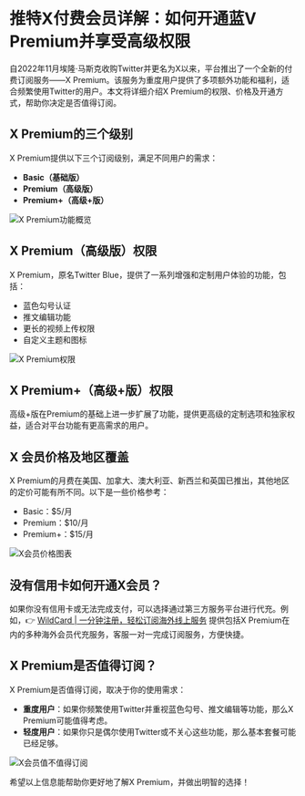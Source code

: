 # 推特X付费会员详解：如何开通蓝V Premium并享受高级权限

自2022年11月埃隆·马斯克收购Twitter并更名为X以来，平台推出了一个全新的付费订阅服务——X Premium。该服务为重度用户提供了多项额外功能和福利，适合频繁使用Twitter的用户。本文将详细介绍X Premium的权限、价格及开通方式，帮助你决定是否值得订阅。

## X Premium的三个级别

X Premium提供以下三个订阅级别，满足不同用户的需求：
- **Basic（基础版）**
- **Premium（高级版）**
- **Premium+（高级+版）**

![X Premium功能概览](https://bbtdd.com/img/1863976356.webp)

## X Premium（高级版）权限

X Premium，原名Twitter Blue，提供了一系列增强和定制用户体验的功能，包括：
- 蓝色勾号认证
- 推文编辑功能
- 更长的视频上传权限
- 自定义主题和图标

![X Premium权限](https://bbtdd.com/img/149868010467.webp)

## X Premium+（高级+版）权限

高级+版在Premium的基础上进一步扩展了功能，提供更高级的定制选项和独家权益，适合对平台功能有更高需求的用户。

## X 会员价格及地区覆盖

X Premium的月费在美国、加拿大、澳大利亚、新西兰和英国已推出，其他地区的定价可能有所不同。以下是一些价格参考：
- Basic：$5/月
- Premium：$10/月
- Premium+：$15/月

![X会员价格图表](https://bbtdd.com/img/599634894.webp)

## 没有信用卡如何开通X会员？

如果你没有信用卡或无法完成支付，可以选择通过第三方服务平台进行代充。例如，👉 [WildCard | 一分钟注册，轻松订阅海外线上服务](https://bbtdd.com/WildCard) 提供包括X Premium在内的多种海外会员代充服务，客服一对一完成订阅服务，方便快捷。

## X Premium是否值得订阅？

X Premium是否值得订阅，取决于你的使用需求：
- **重度用户**：如果你频繁使用Twitter并重视蓝色勾号、推文编辑等功能，那么X Premium可能值得考虑。
- **轻度用户**：如果你只是偶尔使用Twitter或不关心这些功能，那么基本套餐可能已经足够。

![X会员值不值得订阅](https://bbtdd.com/img/389793795.webp)

希望以上信息能帮助你更好地了解X Premium，并做出明智的选择！